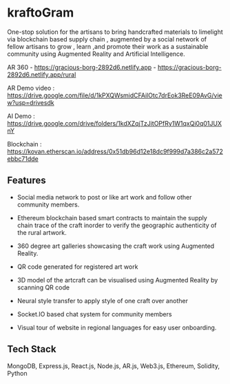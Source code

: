 # kraftoGram

One-stop solution for the artisans to bring handcrafted materials to limelight via blockchain based supply chain , 
augmented by a social network of fellow artisans to grow , learn ,and promote their work as a sustainable community 
using Augmented Reality and Artificial Intelligence. 

AR 360
      - https://gracious-borg-2892d6.netlify.app
      - https://gracious-borg-2892d6.netlify.app/rural

AR Demo video : https://drive.google.com/file/d/1kPXQWsmidCFAilOtc7drEok3ReE09AvG/view?usp=drivesdk

AI Demo : https://drive.google.com/drive/folders/1kdXZqjTzJitOPfRy1W1qxQi0q01JUXnY

Blockchain : https://kovan.etherscan.io/address/0x51db96d12e18dc9f999d7a386c2a572ebbc71dde

## Features

* Social media network to post or like art work and follow other community members.

* Ethereum blockchain based smart contracts to maintain the supply chain trace of the craft inorder to verify the geographic 
authenticity of the rural artwork.

* 360 degree art galleries showcasing the craft work using Augmented Reality. 

* QR code generated for registered art work

* 3D model of the artcraft can be visualised using Augmented Reality by scanning QR code

* Neural style transfer to apply style of one craft over another

* Socket.IO based chat system for community members

* Visual tour of website in regional languages for easy user onboarding.

## Tech Stack

MongoDB, Express.js, React.js, Node.js, AR.js, Web3.js, Ethereum, Solidity, Python

